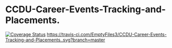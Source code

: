 # CCDU-Career-Events-Tracking-and-Placements.

[![Coverage Status](https://coveralls.io/repos/github/EmptyFiles3/CCDU-Career-Events-Tracking-and-Placements./badge.svg?branch=master)](https://coveralls.io/github/EmptyFiles3/CCDU-Career-Events-Tracking-and-Placements.?branch=master)
https://travis-ci.com/EmptyFiles3/CCDU-Career-Events-Tracking-and-Placements..svg?branch=master
